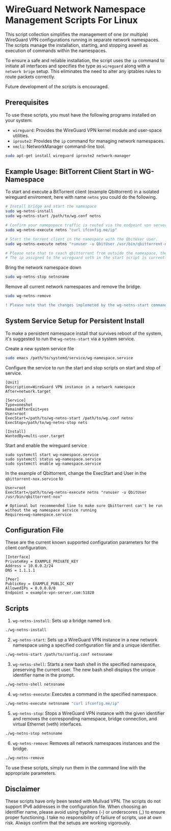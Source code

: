 # WireGuard Network Namespace Management Scripts For Linux

This script collection simplifies the management of one (or multiple) WireGuard VPN configurations running in separate network namespaces. The scripts manage the installation, starting, and stopping aswell as execution of commands within the namespaces.

To ensure a safe and reliable installation, the script uses the `ip` command to initiate all interfaces and specifies the type as `wireguard` along with a `network brige` setup. This eliminates the need to alter any iptables rules to route packets correctly.

Future development of the scripts is encouraged.

## Prerequisites

To use these scripts, you must have the following programs installed on your system:

- `wireguard`: Provides the WireGuard VPN kernel module and user-space utilities.
- `iproute2`: Provides the `ip` command for managing network namespaces.
- `nmcli`: NetworkManager command-line tool.

```bash
sudo apt-get install wireguard iproute2 network-manager
```

## Example Usage: BitTorrent Client Start in WG-Namespace
To start and execute a BitTorrent client (example Qbittorrent) in a isolated wireguard enviroment, here with name `netns` you could do the following.
```bash
# Install bridge and start the namespace
sudo wg-netns-install
sudo wg-netns-start /path/to/wg.conf netns

# Confirm your namepspace traffic is routed via the endpoint vpn server
sudo wg-netns-execute netns "curl ifconfig.me/ip"

# Start the torrent client in the namespace with the QbitUser user.
sudo wg-netns-execute netns "runuser -u QbitUser /usr/bin/qbittorrent-nox"

# Please note that to reach qbittorrent from outside the namespace, the virtual ip address must be used. 
# The ip assigned to the wireguard veth in the start script is currently 192.168.12.2.

```

Bring the network namespace down
```bash
sudo wg-netns-stop netnsname
```
Remove all current network namespaces and remove the bridge.
```bash
sudo wg-netns-remove
```

```diff
! Please note that the changes implemeted by the wg-netns-start command doesn't survive reboot.
```
## System Service Setup for Persistent Install
To make a persistent namespace install that survives reboot of the system, it's suggested to run the `wg-netns-start` via a system service.

Create a new system service file
```bash
sudo emacs /path/to/systemd/service/wg-namespace.service
```
Configure the service to run the start and stop scripts on start and stop of service.
```
[Unit]
Description=WireGuard VPN instance in a network namespace
After=network.target

[Service]
Type=oneshot
RemainAfterExit=yes
User=root
ExecStart=/path/to/wg-netns-start /path/to/wg.conf netns
ExecStop=/path/to/wg-netns-stop nets

[Install]
WantedBy=multi-user.target
```
Start and enable the wireguard service
```
sudo systemctl start wg-namespace.service
sudo systemctl status wg-namespace.service
sudo systemctl enable wg-namespace.service
```

In the example of Qbittorrent, change the ExecStart and User in the `qbittorrent-nox.service` to
```
User=root
ExecStart=/path/to/wg-netns-execute netns "runuser -u QbitUser /usr/bin/qbittorrent-nox"

# Optional but recommended line to make sure Qbittorrent can't be run without the wg namespace service running
Requires=wg-namespace.service
```

## Configuration File

These are the current known supported configuration parameters for the client configuration.
```
[Interface]
PrivateKey = EXAMPLE_PRIVATE_KEY
Address = 10.0.0.2/24
DNS = 1.1.1.1

[Peer]
PublicKey = EXAMPLE_PUBLIC_KEY
AllowedIPs = 0.0.0.0/0
Endpoint = example-vpn-server.com:51820
```

## Scripts

1. `wg-netns-install`: Sets up a bridge named `br0`.

```bash
./wg-netns-install
```

2. `wg-netns-start`: Sets up a WireGuard VPN instance in a new network namespace using a specified configuration file and a unique identifier.

```bash
./wg-netns-start /path/to/config.conf netnsname
```

3. `wg-netns-shell`: Starts a new bash shell in the specified namespace, preserving the current user. The new bash shell displays the unique identifier name in the prompt.

```bash
./wg-netns-shell netnsname
```

4. `wg-netns-execute`: Executes a command in the specified namespace.

```bash
./wg-netns-execute netnsname "curl ifconfig.me/ip"
```

5. `wg-netns-stop`: Stops a WireGuard VPN instance with the given identifier and removes the corresponding namespace, bridge connection, and virtual Ethernet (veth) interfaces.

```bash
./wg-netns-stop netnsname
```

6. `wg-netns-remove`: Removes all network namespaces instances and the bridge.

```bash
./wg-netns-remove
```

To use these scripts, simply run them in the command line with the appropriate parameters.

## Disclaimer

These scripts have only been tested with Mullvad VPN. The scripts do not support IPv6 addresses in the configuration file. When choosing an identifier name, please avoid using hyphens (-) or underscores (_) to ensure proper functioning. I take no responsibility of failiure of scripts, use at own risk. Always confirm that the setups are working vigorously.


